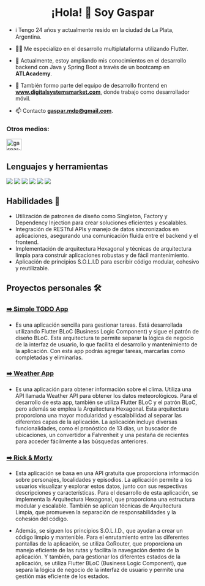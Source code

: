 
<h1 align="center">¡Hola! 👋 Soy Gaspar</h1>

- ℹ️ Tengo 24 años y actualmente resido en la ciudad de La Plata, Argentina.
- 👨‍💻 Me especializo en el desarrollo multiplataforma utilizando Flutter.
- 🌱 Actualmente, estoy ampliando mis conocimientos en el desarrollo backend con Java y Spring Boot a través de un bootcamp en **ATLAcademy**.
- 💼 También formo parte del equipo de desarrollo frontend en **www.digitalsystemsmarket.com**, donde trabajo como desarrollador móvil.

- 📫 Contacto **gaspar.mdp@gmail.com**.

<h3 align="left">Otros medios:</h3>
<p align="left">
<a href="https://www.linkedin.com/in/gasparsuarezzarg" target="blank"><img align="center" src="https://raw.githubusercontent.com/rahuldkjain/github-profile-readme-generator/master/src/images/icons/Social/linked-in-alt.svg" alt="gaspar-suarez" height="30" width="40" /></a>

 ## Lenguajes y herramientas
 
<img src="https://img.shields.io/badge/Dart-0175C2.svg?style=for-the-badge&logo=Dart&logoColor=white"/> <img src="https://img.shields.io/badge/Flutter-02569B.svg?style=for-the-badge&logo=Flutter&logoColor=white"/> <img src="https://img.shields.io/badge/Git-F05032.svg?style=for-the-badge&logo=Git&logoColor=white"/> <img src="https://img.shields.io/badge/Postman-FF6C37.svg?style=for-the-badge&logo=Postman&logoColor=white"/> <img src="https://img.shields.io/badge/Visual%20Studio-5C2D91.svg?style=for-the-badge&logo=Visual-Studio&logoColor=white"/> <img src="https://img.shields.io/badge/macOS-000000.svg?style=for-the-badge&logo=macOS&logoColor=white"/> 
 
 
## Habilidades  📖

 - Utilización de patrones de diseño como Singleton, Factory y Dependency Injection para crear soluciones eficientes y escalables.
 - Integración de RESTful APIs y manejo de datos sincronizados en aplicaciones, asegurando una comunicación fluida entre el backend y el frontend.
 - Implementación de arquitectura Hexagonal y técnicas de arquitectura limpia para construir aplicaciones robustas y de fácil mantenimiento.
 - Aplicación de principios S.O.L.I.D para escribir código modular, cohesivo y reutilizable.
   
 ## Proyectos personales  🛠️

 ### [➡️ Simple TODO App](https://github.com/gasparsuarez/todo_app)
 
 * Es una aplicación sencilla para gestionar tareas. Está desarrollada utilizando Flutter BLoC (Business Logic Component) y sigue el patrón de diseño BLoC. Esta arquitectura te permite separar la lógica de negocio de la interfaz de usuario, lo que facilita el desarrollo y mantenimiento de la aplicación. Con esta app podrás agregar tareas, marcarlas como completadas y eliminarlas.

### [➡️ Weather App](https://github.com/gasparsuarez/weather_app)
 * Es una aplicación para obtener información sobre el clima. Utiliza una API llamada Weather API para obtener los datos meteorológicos. Para el desarrollo de esta app, también se utiliza Flutter BLoC y el patrón BLoC, pero además se emplea la Arquitectura Hexagonal. Esta arquitectura proporciona una mayor modularidad y escalabilidad al separar las diferentes capas de la aplicación. La aplicación incluye diversas funcionalidades, como el pronóstico de 13 días, un buscador de ubicaciones, un convertidor a Fahrenheit y una pestaña de recientes para acceder fácilmente a las búsquedas anteriores.

### [➡️ Rick & Morty](https://github.com/gasparsuarez/rickandmorty_app)
* Esta aplicación se basa en una API gratuita que proporciona información sobre personajes, localidades y episodios. La aplicación permite a los usuarios visualizar y explorar estos datos, junto con sus respectivas descripciones y características. Para el desarrollo de esta aplicación, se implementa la Arquitectura Hexagonal, que proporciona una estructura modular y escalable. También se aplican técnicas de Arquitectura Limpia, que promueven la separación de responsabilidades y la cohesión del código.

* Además, se siguen los principios S.O.L.I.D., que ayudan a crear un código limpio y mantenible. Para el enrutamiento entre las diferentes pantallas de la aplicación, se utiliza GoRouter, que proporciona un manejo eficiente de las rutas y facilita la navegación dentro de la aplicación. Y también, para gestionar los diferentes estados de la aplicación, se utiliza Flutter BLoC (Business Logic Component), que separa la lógica de negocio de la interfaz de usuario y permite una gestión más eficiente de los estados.





